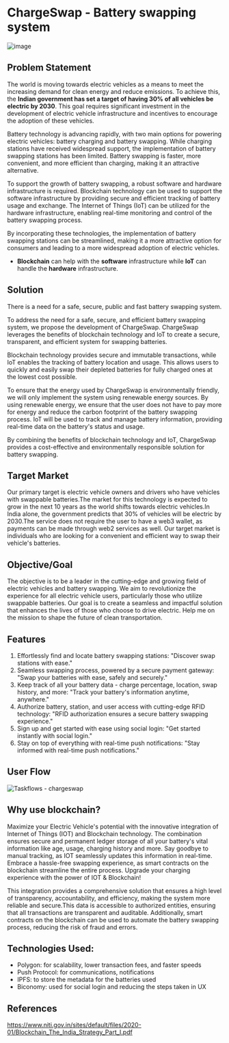 # ChargeSwap - Battery swapping system

![image](https://ibb.co/kyrrXRw)

## Problem Statement

The world is moving towards electric vehicles as a means to meet the increasing demand for clean energy and reduce emissions. To achieve this, the **Indian government has set a target of having 30% of all vehicles be electric by 2030**. This goal requires significant investment in the development of electric vehicle infrastructure and incentives to encourage the adoption of these vehicles.

Battery technology is advancing rapidly, with two main options for powering electric vehicles: battery charging and battery swapping. While charging stations have received widespread support, the implementation of battery swapping stations has been limited. Battery swapping is faster, more convenient, and more efficient than charging, making it an attractive alternative.

To support the growth of battery swapping, a robust software and hardware infrastructure is required. Blockchain technology can be used to support the software infrastructure by providing secure and efficient tracking of battery usage and exchange. The Internet of Things (IoT) can be utilized for the hardware infrastructure, enabling real-time monitoring and control of the battery swapping process.

By incorporating these technologies, the implementation of battery swapping stations can be streamlined, making it a more attractive option for consumers and leading to a more widespread adoption of electric vehicles.

- **Blockchain** can help with the **software** infrastructure while **IoT** can handle the **hardware** infrastructure.

## Solution

There is a need for a safe, secure, public and fast battery swapping system.

To address the need for a safe, secure, and efficient battery swapping system, we propose the development of ChargeSwap. ChargeSwap leverages the benefits of blockchain technology and IoT to create a secure, transparent, and efficient system for swapping batteries.

Blockchain technology provides secure and immutable transactions, while IoT enables the tracking of battery location and usage. This allows users to quickly and easily swap their depleted batteries for fully charged ones at the lowest cost possible.

To ensure that the energy used by ChargeSwap is environmentally friendly, we will only implement the system using renewable energy sources. By using renewable energy, we ensure that the user does not have to pay more for energy and reduce the carbon footprint of the battery swapping process. IoT will be used to track and manage battery information, providing real-time data on the battery's status and usage.

By combining the benefits of blockchain technology and IoT, ChargeSwap provides a cost-effective and environmentally responsible solution for battery swapping.

## Target Market

Our primary target is electric vehicle owners and drivers who have vehicles with swappable batteries.The market for this technology is expected to grow in the next 10 years as the world shifts towards electric vehicles.In India alone, the government predicts that 30% of vehicles will be electric by 2030.The service does not require the user to have a web3 wallet, as payments can be made through web2 services as well. Our target market is individuals who are looking for a convenient and efficient way to swap their vehicle's batteries.

## Objective/Goal

The objective is to be a leader in the cutting-edge and growing field of electric vehicles and battery swapping. We aim to revolutionize the experience for all electric vehicle users, particularly those who utilize swappable batteries. Our goal is to create a seamless and impactful solution that enhances the lives of those who choose to drive electric. Help me on the mission to shape the future of clean transportation.

## Features

1. Effortlessly find and locate battery swapping stations: "Discover swap stations with ease."
2. Seamless swapping process, powered by a secure payment gateway: "Swap your batteries with ease, safely and securely."
3. Keep track of all your battery data - charge percentage, location, swap history, and more: "Track your battery's information anytime, anywhere."
4. Authorize battery, station, and user access with cutting-edge RFID technology: "RFID authorization ensures a secure battery swapping experience."
5. Sign up and get started with ease using social login: "Get started instantly with social login."
6. Stay on top of everything with real-time push notifications: "Stay informed with real-time push notifications."

## User Flow

![Taskflows - chargeswap](https://user-images.githubusercontent.com/66853318/205458589-f55a0723-2861-4962-b295-f8bca4fb97c5.png)

## Why use blockchain?

Maximize your Electric Vehicle's potential with the innovative integration of Internet of Things (IOT) and Blockchain technology. The combination ensures secure and permanent ledger storage of all your battery's vital information like age, usage, charging history and more. Say goodbye to manual tracking, as IOT seamlessly updates this information in real-time. Embrace a hassle-free swapping experience, as smart contracts on the blockchain streamline the entire process. Upgrade your charging experience with the power of IOT & Blockchain!

This integration provides a comprehensive solution that ensures a high level of transparency, accountability, and efficiency, making the system more reliable and secure.This data is accessible to authorized entities, ensuring that all transactions are transparent and auditable. Additionally, smart contracts on the blockchain can be used to automate the battery swapping process, reducing the risk of fraud and errors.

## Technologies Used:

- Polygon: for scalability, lower transaction fees, and faster speeds
- Push Protocol: for communications, notifications
- IPFS: to store the metadata for the batteries used
- Biconomy: used for social login and reducing the steps taken in UX

## References

https://www.niti.gov.in/sites/default/files/2020-01/Blockchain_The_India_Strategy_Part_I.pdf
